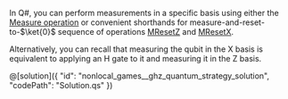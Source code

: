 In Q#, you can perform measurements in a specific basis using either the
[Measure operation](https://learn.microsoft.com/qsharp/api/qsharp-lang/microsoft.quantum.intrinsic/measure)
or convenient shorthands for measure-and-reset-to-$\ket{0}$ sequence of operations
[MResetZ](https://learn.microsoft.com/qsharp/api/qsharp-lang/microsoft.quantum.measurement/mresetz) and
[MResetX](https://learn.microsoft.com/qsharp/api/qsharp-lang/microsoft.quantum.measurement/mresetx).

Alternatively, you can recall that measuring the qubit in the X basis is equivalent to applying an H gate to it and measuring it in the Z basis.

@[solution]({
    "id": "nonlocal_games__ghz_quantum_strategy_solution",
    "codePath": "Solution.qs"
})
